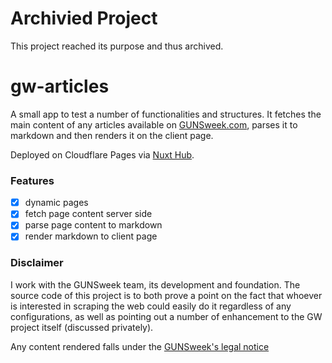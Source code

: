 # Archivied Project

This project reached its purpose and thus archived.

# gw-articles

A small app to test a number of functionalities and structures. It fetches the main content of any articles available on [GUNSweek.com](https://gunsweek.com), parses it to markdown and then renders it on the client page.

Deployed on Cloudflare Pages via [Nuxt Hub](https://hub.nuxt.com).

### Features
- [x] dynamic pages
- [x] fetch page content server side
- [x] parse page content to markdown
- [x] render markdown to client page

### Disclaimer

I work with the GUNSweek team, its development and foundation.
The source code of this project is to both prove a point on the fact that whoever is interested in scraping the web could easily do it regardless of any configurations, as well as pointing out a number of enhancement to the GW project itself (discussed privately).

Any content rendered falls under the [GUNSweek's legal notice](https://gunsweek.com/en/about-us)
